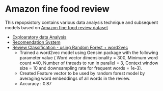# Amazon fine food review

This repopsistory contains various data analysis technique and subsequent models based on [Amazon fine food review dataset](https://www.kaggle.com/snap/amazon-fine-food-reviews) 

- [Exploaratory data Analysis](https://github.com/jpnevrones/Amazon-fine-food-review/tree/master/Exploratory%20Data%20Analysis/EDA-Amazon-Fine-Food-Review.ipynb)
- [Recomendation System](https://github.com/jpnevrones/Amazon-fine-food-review/blob/master/Food%20Recommendation%20System/amazonFineFoodRecommendation.ipynb)
- [Review Classification - using Random Forest + word2vec](https://github.com/jpnevrones/Amazon-fine-food-review/blob/master/Classification%20Algorithm/RandomForest-Classifier-using-wordEmbeddingFrom-word2vector-gensim.ipynb)  
  - Trained a word2vec model using Gensim package with the following parameter value ( Word vector dimensionality  = 300, Minimum word count =40, Number of threads to run in parallel  = 3,  Context window size = 10 and downsampling rate for frequent words = 1e-3).
  - Created Feature vector to be used by random forest model by averaging word embeddings of all words in the review.
  - Accuracy : 0.87
  
  


